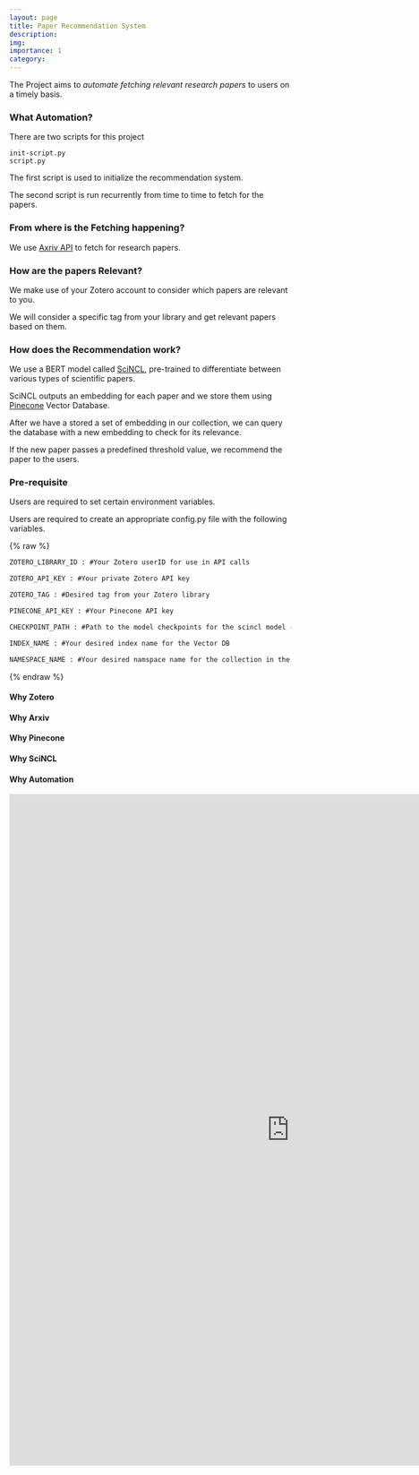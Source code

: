 ```yaml
---
layout: page
title: Paper Recommendation System
description: 
img:
importance: 1
category: 
---
```


The Project aims to _automate_ _fetching_ _relevant_ _research papers_ to users on a timely basis.

### What Automation?
There are two scripts for this project    
    
    init-script.py
    script.py
    
The first script is used to initialize the recommendation system.

The second script is run recurrently from time to time to fetch for the papers.

### From where is the Fetching happening?
We use [Axriv API](https://info.arxiv.org/help/api/user-manual.html#arxiv-api-users-manual) to fetch for research papers.

### How are the papers Relevant?
We make use of your Zotero account to consider which papers are relevant to you.

We will consider a specific tag from your library and get relevant papers based on them.

### How does the Recommendation work?
We use a BERT model called [SciNCL](https://huggingface.co/malteos/scincl), pre-trained to differentiate between various types of scientific papers.

SciNCL outputs an embedding for each paper and we store them using [Pinecone](https://www.pinecone.io/) Vector Database.

After we have a stored a set of embedding in our collection, we can query the database with a new embedding to check for its relevance.

If the new paper passes a predefined threshold value, we recommend the paper to the users.


### Pre-requisite
Users are required to set certain environment variables.

Users are required to create an appropriate config.py file with the following variables.

{% raw %}

```html
ZOTERO_LIBRARY_ID : #Your Zotero userID for use in API calls

ZOTERO_API_KEY : #Your private Zotero API key

ZOTERO_TAG : #Desired tag from your Zotero library

PINECONE_API_KEY : #Your Pinecone API key

CHECKPOINT_PATH : #Path to the model checkpoints for the scincl model - Downloaded from Huggingface

INDEX_NAME : #Your desired index name for the Vector DB 

NAMESPACE_NAME : #Your desired namspace name for the collection in the Vector DB
```

{% endraw %}


#### Why Zotero
#### Why Arxiv
#### Why Pinecone
#### Why SciNCL
#### Why Automation

<div>
<iframe src="https://weedoo-research-paper-recommendation-system.hf.space/" width="1000" height="1200" style="border:0;"></iframe>
</div>